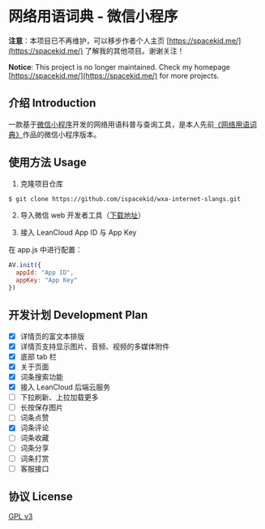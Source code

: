 # 网络用语词典 - 微信小程序

**注意**：本项目已不再维护，可以移步作者个人主页 [https://spacekid.me/](https://spacekid.me/) 了解我的其他项目。谢谢关注！

**Notice**: This project is no longer maintained. Check my homepage [https://spacekid.me/](https://spacekid.me/) for more projects.

## 介绍 Introduction

一款基于[微信小程序](https://mp.weixin.qq.com/debug/wxadoc/dev/index.html)开发的网络用语科普与查询工具，是本人先前[《网络用语词典》](http://spacekid.me/internet-slangs/)作品的微信小程序版本。

## 使用方法 Usage

1. 克隆项目仓库

``` bash
$ git clone https://github.com/ispacekid/wxa-internet-slangs.git
```

2. 导入微信 web 开发者工具（[下载地址](https://mp.weixin.qq.com/debug/wxadoc/dev/devtools/devtools.html)）

3. 接入 LeanCloud App ID 与 App Key

在 app.js 中进行配置：

``` javascript
AV.init({
  appId: "App ID",
  appKey: "App Key"
})
```

## 开发计划 Development Plan

- [x] 详情页的富文本排版
- [x] 详情页支持显示图片、音频、视频的多媒体附件
- [x] 底部 tab 栏
- [x] 关于页面
- [x] 词条搜索功能
- [x] 接入 LeanCloud 后端云服务
- [ ] 下拉刷新、上拉加载更多
- [ ] 长按保存图片
- [ ] 词条点赞
- [x] 词条评论
- [ ] 词条收藏
- [ ] 词条分享
- [ ] 词条打赏
- [ ] 客服接口

## 协议 License

[GPL v3](LICENSE)
